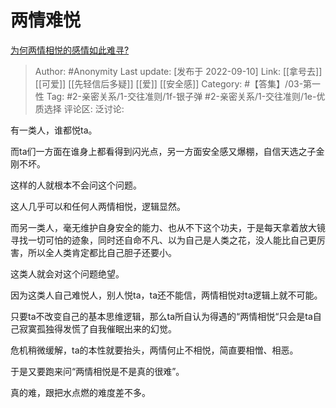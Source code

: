 # 两情难悦
[为何两情相悦的感情如此难寻?](https://www.zhihu.com/question/502139788/answer/2667261940)

> Author: #Anonymity
> Last update: [发布于 2022-09-10]
> Link: [[拿号去]] [[可爱]] [[先轻信后多疑]] [[爱]] [[安全感]]
> Category: #【答集】/03-第一性
> Tag: #2-亲密关系/1-交往准则/1f-银子弹 #2-亲密关系/1-交往准则/1e-优质选择
> 评论区:
> 泛讨论:

有一类人，谁都悦ta。

而ta们一方面在谁身上都看得到闪光点，另一方面安全感又爆棚，自信天选之子金刚不坏。

这样的人就根本不会问这个问题。

这人几乎可以和任何人两情相悦，逻辑显然。

而另一类人，毫无维护自身安全的能力、也从不下这个功夫，于是每天拿着放大镜寻找一切可怕的迹象，同时还自命不凡、以为自己是人类之花，没人能比自己更厉害，所以全人类肯定都比自己胆子还要小。

这类人就会对这个问题绝望。

因为这类人自己难悦人，别人悦ta，ta还不能信，两情相悦对ta逻辑上就不可能。

只要ta不改变自己的基本思维逻辑，那么ta所自认为得遇的“两情相悦“只会是ta自己寂寞孤独得发慌了自我催眠出来的幻觉。

危机稍微缓解，ta的本性就要抬头，两情何止不相悦，简直要相憎、相恶。

于是又要跑来问“两情相悦是不是真的很难”。

真的难，跟把水点燃的难度差不多。
